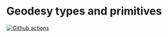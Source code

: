 # Geodesy types and primitives

[![Github actions](https://github.com/tsionyx/geod/workflows/Rust/badge.svg)](https://github.com/tsionyx/geod/actions?query=workflow%3A%22Rust%22)
